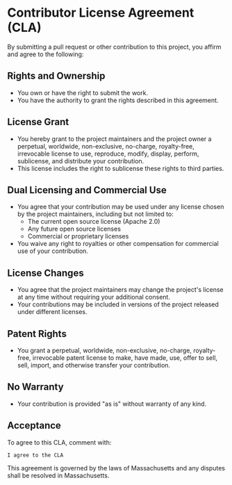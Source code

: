 # Contributor License Agreement (CLA)

By submitting a pull request or other contribution to this project, you affirm and agree to the following:

## Rights and Ownership
- You own or have the right to submit the work.
- You have the authority to grant the rights described in this agreement.

## License Grant
- You hereby grant to the project maintainers and the project owner a perpetual, worldwide, non-exclusive, no-charge, royalty-free, irrevocable license to use, reproduce, modify, display, perform, sublicense, and distribute your contribution.
- This license includes the right to sublicense these rights to third parties.

## Dual Licensing and Commercial Use
- You agree that your contribution may be used under any license chosen by the project maintainers, including but not limited to:
  - The current open source license (Apache 2.0)
  - Any future open source licenses
  - Commercial or proprietary licenses
- You waive any right to royalties or other compensation for commercial use of your contribution.

## License Changes
- You agree that the project maintainers may change the project's license at any time without requiring your additional consent.
- Your contributions may be included in versions of the project released under different licenses.

## Patent Rights
- You grant a perpetual, worldwide, non-exclusive, no-charge, royalty-free, irrevocable patent license to make, have made, use, offer to sell, sell, import, and otherwise transfer your contribution.

## No Warranty
- Your contribution is provided "as is" without warranty of any kind.

## Acceptance
To agree to this CLA, comment with:

`I agree to the CLA`

This agreement is governed by the laws of Massachusetts and any disputes shall be resolved in Massachusetts.
